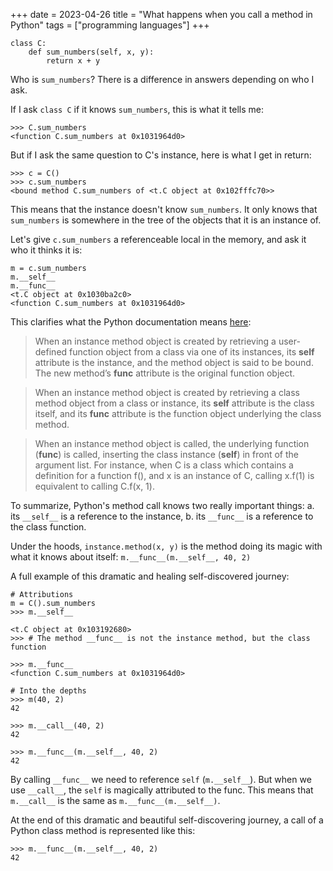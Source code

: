 +++
date = 2023-04-26
title = "What happens when you call a method in Python"
tags = ["programming languages"]
+++

```
class C:
    def sum_numbers(self, x, y):
        return x + y
```

Who is `sum_numbers`? There is a difference in answers depending on who I ask.

If I ask `class C` if it knows `sum_numbers`, this is what it tells me:

```
>>> C.sum_numbers
<function C.sum_numbers at 0x1031964d0>
```

But if I ask the same question to C's instance, here is what I get in return:

```
>>> c = C()
>>> c.sum_numbers
<bound method C.sum_numbers of <t.C object at 0x102fffc70>>
```

This means that the instance doesn't know `sum_numbers`. It only knows that `sum_numbers` is somewhere in the tree of the objects that it is an instance of.

Let's give `c.sum_numbers` a referenceable local in the memory, and ask it who it thinks it is:

```
m = c.sum_numbers
m.__self__
m.__func__
<t.C object at 0x1030ba2c0>
<function C.sum_numbers at 0x1031964d0>
```

This clarifies what the Python documentation means [here](https://docs.python.org/3/reference/datamodel.html):

> When an instance method object is created by retrieving a user-defined function object from a class via one of its instances, its __self__ attribute is the instance, and the method object is said to be bound. The new method’s __func__ attribute is the original function object.

> When an instance method object is created by retrieving a class method object from a class or instance, its __self__ attribute is the class itself, and its __func__ attribute is the function object underlying the class method.

> When an instance method object is called, the underlying function (__func__) is called, inserting the class instance (__self__) in front of the argument list. For instance, when C is a class which contains a definition for a function f(), and x is an instance of C, calling x.f(1) is equivalent to calling C.f(x, 1).

To summarize, Python's method call knows two really important things: a. its `__self__` is a reference to the instance, b. its `__func__` is a reference to the class function.

Under the hoods, `instance.method(x, y)` is the method doing its magic with what it knows about itself: `m.__func__(m.__self__, 40, 2)`

A full example of this dramatic and healing self-discovered journey:

```
# Attributions
m = C().sum_numbers
>>> m.__self__

<t.C object at 0x103192680>
>>> # The method __func__ is not the instance method, but the class function

>>> m.__func__
<function C.sum_numbers at 0x1031964d0>

# Into the depths
>>> m(40, 2)
42

>>> m.__call__(40, 2)
42

>>> m.__func__(m.__self__, 40, 2)
42
```

By calling `__func__` we need to reference `self` (`m.__self__`). But when we use `__call__`, the `self` is magically attributed to the func. This means that `m.__call__` is the same as `m.__func__(m.__self__)`.

At the end of this dramatic and beautiful self-discovering journey, a call of a Python class method is represented like this:

```
>>> m.__func__(m.__self__, 40, 2)
42
```
